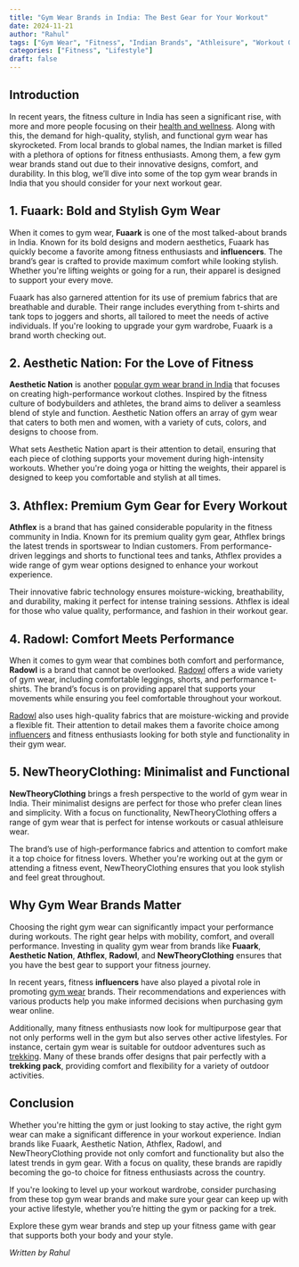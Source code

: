 ```yaml
---
title: "Gym Wear Brands in India: The Best Gear for Your Workout"
date: 2024-11-21
author: "Rahul"
tags: ["Gym Wear", "Fitness", "Indian Brands", "Athleisure", "Workout Gear", "Fuaark", "Aesthetic Nation", "Athflex", "Radowl", "NewTheoryClothing"]
categories: ["Fitness", "Lifestyle"]
draft: false
---
```


## Introduction

In recent years, the fitness culture in India has seen a significant rise, with more and more people focusing on their [health and wellness](https://www.medicinenet.com/what_is_health_and_wellness/article.htm). Along with this, the demand for high-quality, stylish, and functional gym wear has skyrocketed. From local brands to global names, the Indian market is filled with a plethora of options for fitness enthusiasts. Among them, a few gym wear brands stand out due to their innovative designs, comfort, and durability. In this blog, we’ll dive into some of the top gym wear brands in India that you should consider for your next workout gear.

## 1. Fuaark: Bold and Stylish Gym Wear

When it comes to gym wear, **Fuaark** is one of the most talked-about brands in India. Known for its bold designs and modern aesthetics, Fuaark has quickly become a favorite among fitness enthusiasts and **influencers**. The brand’s gear is crafted to provide maximum comfort while looking stylish. Whether you're lifting weights or going for a run, their apparel is designed to support your every move. 

Fuaark has also garnered attention for its use of premium fabrics that are breathable and durable. Their range includes everything from t-shirts and tank tops to joggers and shorts, all tailored to meet the needs of active individuals. If you're looking to upgrade your gym wardrobe, Fuaark is a brand worth checking out.

## 2. Aesthetic Nation: For the Love of Fitness

**Aesthetic Nation** is another [popular gym wear brand in India](https://www.radowl.co.in/) that focuses on creating high-performance workout clothes. Inspired by the fitness culture of bodybuilders and athletes, the brand aims to deliver a seamless blend of style and function. Aesthetic Nation offers an array of gym wear that caters to both men and women, with a variety of cuts, colors, and designs to choose from.

What sets Aesthetic Nation apart is their attention to detail, ensuring that each piece of clothing supports your movement during high-intensity workouts. Whether you're doing yoga or hitting the weights, their apparel is designed to keep you comfortable and stylish at all times.

## 3. Athflex: Premium Gym Gear for Every Workout

**Athflex** is a brand that has gained considerable popularity in the fitness community in India. Known for its premium quality gym gear, Athflex brings the latest trends in sportswear to Indian customers. From performance-driven leggings and shorts to functional tees and tanks, Athflex provides a wide range of gym wear options designed to enhance your workout experience.

Their innovative fabric technology ensures moisture-wicking, breathability, and durability, making it perfect for intense training sessions. Athflex is ideal for those who value quality, performance, and fashion in their workout gear.

## 4. Radowl: Comfort Meets Performance

When it comes to gym wear that combines both comfort and performance, **Radowl** is a brand that cannot be overlooked. [Radowl](https://subdomainfinder.c99.nl/scans/2024-11-03/radowl.co.in
) offers a wide variety of gym wear, including comfortable leggings, shorts, and performance t-shirts. The brand’s focus is on providing apparel that supports your movements while ensuring you feel comfortable throughout your workout.

[Radowl](https://luke.lol/search/?q=radowl) also uses high-quality fabrics that are moisture-wicking and provide a flexible fit. Their attention to detail makes them a favorite choice among [influencers](https://hoo.be/rahul03) and fitness enthusiasts looking for both style and functionality in their gym wear.

## 5. NewTheoryClothing: Minimalist and Functional

**NewTheoryClothing** brings a fresh perspective to the world of gym wear in India. Their minimalist designs are perfect for those who prefer clean lines and simplicity. With a focus on functionality, NewTheoryClothing offers a range of gym wear that is perfect for intense workouts or casual athleisure wear.

The brand’s use of high-performance fabrics and attention to comfort make it a top choice for fitness lovers. Whether you're working out at the gym or attending a fitness event, NewTheoryClothing ensures that you look stylish and feel great throughout.

## Why Gym Wear Brands Matter

Choosing the right gym wear can significantly impact your performance during workouts. The right gear helps with mobility, comfort, and overall performance. Investing in quality gym wear from brands like **Fuaark**, **Aesthetic Nation**, **Athflex**, **Radowl**, and **NewTheoryClothing** ensures that you have the best gear to support your fitness journey.

In recent years, fitness **influencers** have also played a pivotal role in promoting [gym wear](https://bit.ly/4dOOIHS) brands. Their recommendations and experiences with various products help you make informed decisions when purchasing gym wear online.

Additionally, many fitness enthusiasts now look for multipurpose gear that not only performs well in the gym but also serves other active lifestyles. For instance, certain gym wear  is suitable for outdoor adventures such as [trekking](https://lighterpack.com/r/h50a37). Many of these brands offer designs that pair perfectly with a **trekking pack**, providing comfort and flexibility for a variety of outdoor activities.

## Conclusion

Whether you're hitting the gym or just looking to stay active, the right gym wear can make a significant difference in your workout experience. Indian brands like Fuaark, Aesthetic Nation, Athflex, Radowl, and NewTheoryClothing provide not only comfort and functionality but also the latest trends in gym gear. With a focus on quality, these brands are rapidly becoming the go-to choice for fitness enthusiasts across the country.

If you're looking to level up your workout wardrobe, consider purchasing from these top gym wear brands and make sure your gear can keep up with your active lifestyle, whether you’re hitting the gym or packing for a trek. 

Explore these gym wear brands and step up your fitness game with gear that supports both your body and your style.

*Written by Rahul*
